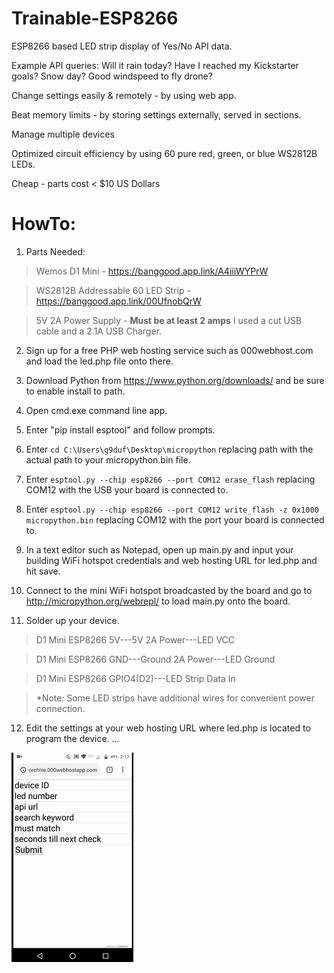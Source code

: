 # Trainable-ESP8266

ESP8266 based LED strip display of Yes/No API data.

Example API queries:
Will it rain today? Have I reached my Kickstarter goals? Snow day? Good windspeed to fly drone? 

Change settings easily & remotely - by using web app.

Beat memory limits - by storing settings externally, served in sections.

Manage multiple devices

Optimized circuit efficiency by using 60 pure red, green, or blue WS2812B LEDs.

Cheap - parts cost < $10 US Dollars

# HowTo:
1. Parts Needed:
>Wemos D1 Mini - https://banggood.app.link/A4iiiWYPrW

>WS2812B Addressable 60 LED Strip - https://banggood.app.link/00UfnobQrW

>5V 2A Power Supply - **Must be at least 2 amps** I used a cut USB cable and a 2.1A USB Charger.  

2. Sign up for a free PHP web hosting service such as 000webhost.com and load the led.php file onto there. 

3. Download Python from https://www.python.org/downloads/ and be sure to enable install to path.

4. Open cmd.exe command line app.

5. Enter "pip install esptool" and follow prompts.

6. Enter ```cd C:\Users\g9duf\Desktop\micropython``` replacing path with the actual path to your micropython.bin file.

7. Enter ```esptool.py --chip esp8266 --port COM12 erase_flash``` replacing COM12 with the USB  your board is connected to.

8. Enter ```esptool.py --chip esp8266 --port COM12 write_flash -z 0x1000 micropython.bin``` replacing COM12 with the port your board is connected to.

9. In a text editor such as Notepad, open up main.py and input your building WiFi hotspot credentials and web hosting URL for led.php and hit save.

10. Connect to the mini WiFi hotspot broadcasted by the board and go to http://micropython.org/webrepl/ to load main.py onto the board.

11. Solder up your device.  
>D1 Mini ESP8266 5V---5V 2A Power---LED VCC

>D1 Mini ESP8266 GND---Ground 2A Power---LED Ground

>D1 Mini ESP8266 GPIO4(D2)---LED Strip Data In

>*Note: Some LED strips have additional wires for convenient power connection.

12. Edit the settings at your web hosting URL where led.php is located to program the device.
...

![](appdemo.gif)
